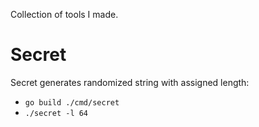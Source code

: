 Collection of tools I made.

# Secret

Secret generates randomized string with assigned length:

- `go build ./cmd/secret`
- `./secret -l 64`
